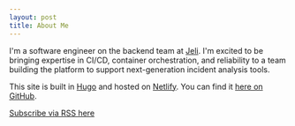 ```yaml
---
layout: post
title: About Me
---
```


I'm a software engineer on the backend team at <a href="https://jeli.io">Jeli</a>. I'm excited to be bringing expertise in CI/CD, container orchestration, and reliability to a team building the platform to support next-generation incident analysis tools.

This site is built in [Hugo](https://gohugo.io) and hosted on [Netlify](https://netlify.com). You can find it [here on GitHub](https://github.com/jemisonf/fgj.codes).

[Subscribe via RSS here](/index.xml)
